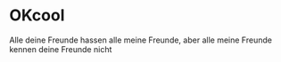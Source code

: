 # OKcool
Alle deine Freunde hassen alle meine Freunde, aber alle meine Freunde kennen deine Freunde nicht
